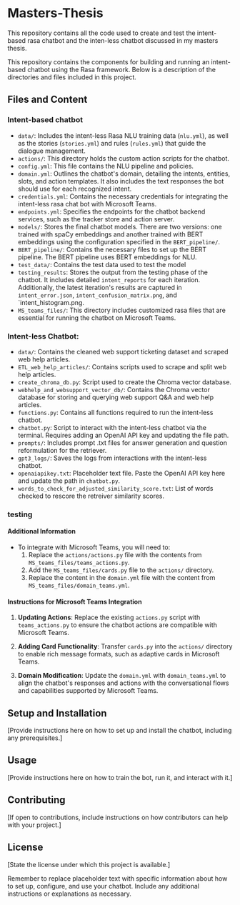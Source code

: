 # Masters-Thesis
This repository contains all the code used to create and test the intent-based rasa chatbot and the inten-less chatbot discussed in my masters thesis.

This repository contains the components for building and running an intent-based chatbot using the Rasa framework. Below is a description of the directories and files included in this project.

## Files and Content

### Intent-based chatbot
- `data/`: Includes the intent-less Rasa NLU training data (`nlu.yml`), as well as the stories (`stories.yml`) and rules (`rules.yml`) that guide the dialogue management.
- `actions/`: This directory holds the custom action scripts for the chatbot.
- `config.yml`: This file contains the NLU pipeline and policies.
- `domain.yml`: Outlines the chatbot's domain, detailing the intents, entities, slots, and action templates. It also includes the text responses the bot should use for each                  recognized intent.
- `credentials.yml`: Contains the necessary credentials for integrating the intent-less rasa chat bot with Microsoft Teams.
- `endpoints.yml`: Specifies the endpoints for the chatbot backend services, such as the tracker store and action server.
- `models/`: Stores the final chatbot models. There are two versions: one trained with spaCy embeddings and another trained with BERT embeddings using the configuration                   specified in the `BERT_pipeline/`.
- `BERT_pipeline/`: Contains the necessary files to set up the BERT pipeline. The BERT pipeline uses BERT embeddings for NLU.
- `test_data/`: Contains the test data used to test the model
- `testing_results`: Stores the output from the testing phase of the chatbot. It includes detailed `intent_reports` for each iteration. Additionally, the latest iteration's                       results are captured in `intent_error.json`, `intent_confusion_matrix.png`, and `intent_histogram.png.
- `MS_teams_files/`: This directory includes customized rasa files that are essential for running the chatbot on Microsoft Teams.

### Intent-less Chatbot:

- `data/`: Contains the cleaned web support ticketing dataset and scraped web help articles.
- `ETL_web_help_articles/`: Contains scripts used to scrape and split web help articles.
- `create_chroma_db.py`: Script used to create the Chroma vector database.
- `webhelp_and_websupport_vector_db/`: Contains the Chroma vector database for storing and querying web support Q&A and web help articles.
- `functions.py`: Contains all functions required to run the intent-less chatbot.
- `chatbot.py`: Script to interact with the intent-less chatbot via the terminal. Requires adding an OpenAI API key and updating the file path.
- `prompts/`: Includes prompt .txt files for answer generation and question reformulation for the retriever.
- `gpt3_logs/`: Saves the logs from interactions with the intent-less chatbot.
- `openaiapikey.txt`: Placeholder text file. Paste the OpenAI API key here and update the path in `chatbot.py`.
- `words_to_check_for_adjusted_similarity_score.txt`: List of words checked to rescore the retreiver similarity scores.

### testing

#### Additional Information

  - To integrate with Microsoft Teams, you will need to:
    1. Replace the `actions/actions.py` file with the contents from `MS_teams_files/teams_actions.py`.
    2. Add the `MS_teams_files/cards.py` file to the `actions/` directory.
    3. Replace the content in the `domain.yml` file with the content from `MS_teams_files/domain_teams.yml`.

#### Instructions for Microsoft Teams Integration

1. **Updating Actions**: Replace the existing `actions.py` script with `teams_actions.py` to ensure the chatbot actions are compatible with Microsoft Teams.

2. **Adding Card Functionality**: Transfer `cards.py` into the `actions/` directory to enable rich message formats, such as adaptive cards in Microsoft Teams.

3. **Domain Modification**: Update the `domain.yml` with `domain_teams.yml` to align the chatbot's responses and actions with the conversational flows and capabilities supported by Microsoft Teams.
## Setup and Installation

[Provide instructions here on how to set up and install the chatbot, including any prerequisites.]

## Usage

[Provide instructions here on how to train the bot, run it, and interact with it.]

## Contributing

[If open to contributions, include instructions on how contributors can help with your project.]

## License

[State the license under which this project is available.]

Remember to replace placeholder text with specific information about how to set up, configure, and use your chatbot. Include any additional instructions or explanations as necessary.


